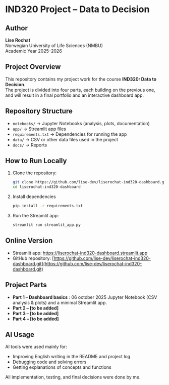# IND320 Project – Data to Decision

## Author
**Lise Rochat**  
Norwegian University of Life Sciences (NMBU)  
Academic Year 2025–2026  

## Project Overview
This repository contains my project work for the course **IND320: Data to Decision**.  
The project is divided into four parts, each building on the previous one, and will result in a final portfolio and an interactive dashboard app.  

## Repository Structure
- `notebooks/` → Jupyter Notebooks (analysis, plots, documentation)  
- `app/` → Streamlit app files  
- `requirements.txt` → Dependencies for running the app  
- `data/` → CSV or other data files used in the project  
- `docs/` → Reports 

## How to Run Locally
1. Clone the repository:
   ```bash
   git clone https://github.com/lise-dev/liserochat-ind320-dashboard.git
   cd liserochat-ind320-dashboard
   ```
2. Install dependencies
   ```bash
   pip install -r requirements.txt
   ```
3. Run the Streamlit app:
   ```bash
   streamlit run streamlit_app.py
   ```
## Online Version
- Streamlit app: [https://liserochat-ind320-dashboard.streamlit.app
](https://liserochat-ind320-dashboard.streamlit.app)  
- GitHub repository: [https://github.com/lise-dev/liserochat-ind320-dashboard.git](https://github.com/lise-dev/liserochat-ind320-dashboard.git)

## Project Parts
- **Part 1 – Dashboard basics** : 06 october 2025
  Jupyter Notebook (CSV analysis & plots) and a minimal Streamlit app.  
- **Part 2 – [to be added]**  
- **Part 3 – [to be added]**  
- **Part 4 – [to be added]**  

## AI Usage
AI tools were used mainly for:  
- Improving English writing in the README and project log  
- Debugging code and solving errors  
- Getting explanations of concepts and functions  

All implementation, testing, and final decisions were done by me.
